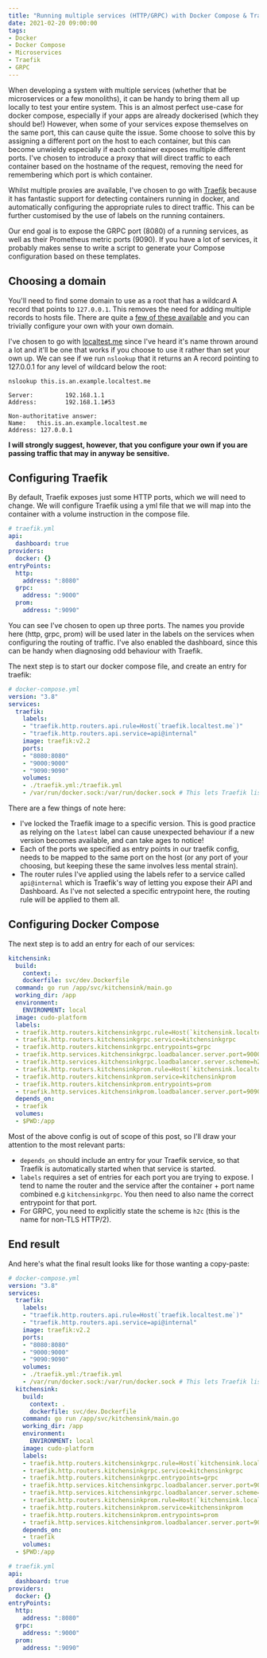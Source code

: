 ```yaml
---
title: "Running multiple services (HTTP/GRPC) with Docker Compose & Traefik"
date: 2021-02-20 09:00:00
tags:
- Docker
- Docker Compose
- Microservices
- Traefik
- GRPC
---
```


When developing a system with multiple services (whether that be microservices or a few monoliths), it can be handy to bring them all up locally to test your entire system. This is an almost perfect use-case for docker compose, especially if your apps are already dockerised (which they should be!) However, when some of your services expose themselves on the same port, this can cause quite the issue. Some choose to solve this by assigning a different port on the host to each container, but this can become unwieldy especially if each container exposes multiple different ports. I've chosen to introduce a proxy that will direct traffic to each container based on the hostname of the request, removing the need for remembering which port is which container.

Whilst multiple proxies are available, I've chosen to go with [Traefik](https://doc.traefik.io/traefik/) because it has fantastic support for detecting containers running in docker, and automatically configuring the appropriate rules to direct traffic. This can be further customised by the use of labels on the running containers.

Our end goal is to expose the GRPC port (8080) of a running services, as well as their Prometheus metric ports (9090). If you have a lot of services, it probably makes sense to write a script to generate your Compose configuration based on these templates.

## Choosing a domain

You'll need to find some domain to use as a root that has a wildcard A record that points to ``127.0.0.1``. This removes the need for adding multiple records to hosts file. There are quite a [few of these available](https://stackoverflow.com/questions/1562954/public-wildcard-domain-name-to-resolve-to-127-0-0-1) and you can trivially configure your own with your own domain.

I've chosen to go with [localtest.me](https://readme.localtest.me) since I've heard it's name thrown around a lot and it'll be one that works if you choose to use it rather than set your own up. We can see if we run ``nslookup`` that it returns an A record pointing to 127.0.0.1 for any level of wildcard below the root:

```shell
nslookup this.is.an.example.localtest.me

Server:         192.168.1.1
Address:        192.168.1.1#53

Non-authoritative answer:
Name:   this.is.an.example.localtest.me
Address: 127.0.0.1
```

**I will strongly suggest, however, that you configure your own if you are passing traffic that may in anyway be sensitive.**

## Configuring Traefik

By default, Traefik exposes just some HTTP ports, which we will need to change. We will configure Traefik using a yml file that we will map into the container with a volume instruction in the compose file.

```yml
# traefik.yml
api:
  dashboard: true
providers:
  docker: {}
entryPoints:
  http:
    address: ":8080"
  grpc:
    address: ":9000"
  prom:
    address: ":9090"
```

You can see I've chosen to open up three ports. The names you provide here (http, grpc, prom) will be used later in the labels on the services when configuring the routing of traffic. I've also enabled the dashboard, since this can be handy when diagnosing odd behaviour with Traefik.

The next step is to start our docker compose file, and create an entry for traefik:

```yml
# docker-compose.yml
version: "3.8"
services:
  traefik:
    labels:
    - "traefik.http.routers.api.rule=Host(`traefik.localtest.me`)"
    - "traefik.http.routers.api.service=api@internal"
    image: traefik:v2.2
    ports:
    - "8080:8080"
    - "9000:9000"
    - "9090:9090"
    volumes:
    - ./traefik.yml:/traefik.yml
    - /var/run/docker.sock:/var/run/docker.sock # This lets Traefik listen to docker events.
```

There are a few things of note here:

- I've locked the Traefik image to a specific version. This is good practice as relying on the ``latest`` label can cause unexpected behaviour if a new version becomes available, and can take ages to notice!
- Each of the ports we specified as entry points in our traefik config, needs to be mapped to the same port on the host (or any port of your choosing, but keeping these the same involves less mental strain).
- The router rules I've applied using the labels refer to a service called ``api@internal`` which is Traefik's way of letting you expose their API and Dashboard. As I've not selected a specific entrypoint here, the routing rule will be applied to them all.

## Configuring Docker Compose

The next step is to add an entry for each of our services:

```yml
kitchensink:
  build:
    context: .
    dockerfile: svc/dev.Dockerfile
  command: go run /app/svc/kitchensink/main.go
  working_dir: /app
  environment:
    ENVIRONMENT: local
  image: cudo-platform
  labels:
  - traefik.http.routers.kitchensinkgrpc.rule=Host(`kitchensink.localtest.me`)
  - traefik.http.routers.kitchensinkgrpc.service=kitchensinkgrpc
  - traefik.http.routers.kitchensinkgrpc.entrypoints=grpc
  - traefik.http.services.kitchensinkgrpc.loadbalancer.server.port=9000
  - traefik.http.services.kitchensinkgrpc.loadbalancer.server.scheme=h2c
  - traefik.http.routers.kitchensinkprom.rule=Host(`kitchensink.localtest.me`)
  - traefik.http.routers.kitchensinkprom.service=kitchensinkprom
  - traefik.http.routers.kitchensinkprom.entrypoints=prom
  - traefik.http.services.kitchensinkprom.loadbalancer.server.port=9090
  depends_on:
  - traefik
  volumes:
  - $PWD:/app
```

Most of the above config is out of scope of this post, so I'll draw your attention to the most relevant parts:

- ``depends_on`` should include an entry for your Traefik service, so that Traefik is automatically started when that service is started.
- ``labels`` requires a set of entries for each port you are trying to expose. I tend to name the router and the service after the container + port name combined e.g ``kitchensinkgrpc``. You then need to also name the correct entrypoint for that port.
- For GRPC, you need to explicitly state the scheme is ``h2c`` (this is the name for non-TLS HTTP/2).

## End result

And here's what the final result looks like for those wanting a copy-paste:

```yml
# docker-compose.yml
version: "3.8"
services:
  traefik:
    labels:
    - "traefik.http.routers.api.rule=Host(`traefik.localtest.me`)"
    - "traefik.http.routers.api.service=api@internal"
    image: traefik:v2.2
    ports:
    - "8080:8080"
    - "9000:9000"
    - "9090:9090"
    volumes:
    - ./traefik.yml:/traefik.yml
    - /var/run/docker.sock:/var/run/docker.sock # This lets Traefik listen to docker events.
  kitchensink:
    build:
      context: .
      dockerfile: svc/dev.Dockerfile
    command: go run /app/svc/kitchensink/main.go
    working_dir: /app
    environment:
      ENVIRONMENT: local
    image: cudo-platform
    labels:
    - traefik.http.routers.kitchensinkgrpc.rule=Host(`kitchensink.localtest.me`)
    - traefik.http.routers.kitchensinkgrpc.service=kitchensinkgrpc
    - traefik.http.routers.kitchensinkgrpc.entrypoints=grpc
    - traefik.http.services.kitchensinkgrpc.loadbalancer.server.port=9000
    - traefik.http.services.kitchensinkgrpc.loadbalancer.server.scheme=h2c
    - traefik.http.routers.kitchensinkprom.rule=Host(`kitchensink.localtest.me`)
    - traefik.http.routers.kitchensinkprom.service=kitchensinkprom
    - traefik.http.routers.kitchensinkprom.entrypoints=prom
    - traefik.http.services.kitchensinkprom.loadbalancer.server.port=9090
    depends_on:
    - traefik
    volumes:
  - $PWD:/app
```

```yml
# traefik.yml
api:
  dashboard: true
providers:
  docker: {}
entryPoints:
  http:
    address: ":8080"
  grpc:
    address: ":9000"
  prom:
    address: ":9090"
```
